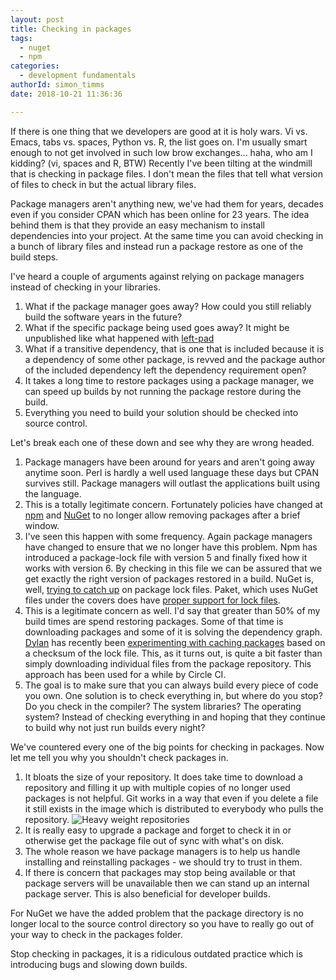 ```yaml
---
layout: post
title: Checking in packages
tags:
  - nuget
  - npm
categories:
  - development fundamentals   
authorId: simon_timms
date: 2018-10-21 11:36:36

---
```


If there is one thing that we developers are good at it is holy wars. Vi vs. Emacs, tabs vs. spaces, Python vs. R, the list goes on. I'm usually smart enough to not get involved in such low brow exchanges... haha, who am I kidding? (vi, spaces and R, BTW) Recently I've been tilting at the windmill that is checking in package files. I don't mean the files that tell what version of files to check in but the actual library files. 

<!--more-->

Package managers aren't anything new, we've had them for years, decades even if you consider CPAN which has been online for 23 years. The idea behind them is that they provide an easy mechanism to install dependencies into your project. At the same time you can avoid checking in a bunch of library files and instead run a package restore as one of the build steps. 

I've heard a couple of arguments against relying on package managers instead of checking in your libraries. 

1. What if the package manager goes away? How could you still reliably build the software years in the future?
2. What if the specific package being used goes away? It might be unpublished like what happened with [left-pad](https://www.theregister.co.uk/2016/03/23/npm_left_pad_chaos/)
3. What if a transitive dependency, that is one that is included because it is a dependency of some other package, is revved and the package author of the included dependency left the dependency requirement open?
4. It takes a long time to restore packages using a package manager, we can speed up builds by not running the package restore during the build.
5. Everything you need to build your solution should be checked into source control. 

Let's break each one of these down and see why they are wrong headed.

1. Package managers have been around for years and aren't going away anytime soon. Perl is hardly a well used language these days but CPAN survives still. Package managers will outlast the applications built using the language. 
2. This is a totally legitimate concern. Fortunately policies have changed at [npm](https://docs.npmjs.com/cli/unpublish) and [NuGet](https://docs.microsoft.com/en-us/nuget/policies/deleting-packages) to no longer allow removing packages after a brief window. 
3. I've seen this happen with some frequency. Again package managers have changed to ensure that we no longer have this problem. Npm has introduced a package-lock file with version 5 and finally fixed how it works with version 6. By checking in this file we can be assured that we get exactly the right version of packages restored in a build. NuGet is, well, [trying to catch up](https://github.com/NuGet/Home/wiki/Enable-repeatable-package-restore-using-lock-file) on package lock files. Paket, which uses NuGet files under the covers does have [proper support for lock files](https://fsprojects.github.io/Paket/lock-file.html). 
4. This is a legitimate concern as well. I'd say that greater than 50% of my build times are spend restoring packages. Some of that time is downloading packages and some of it is solving the dependency graph. [Dylan](https://westerndevs.com/bios/dylan_smith/) has recently been [experimenting with caching packages](https://github.com/Microsoft/hash-and-cache) based on a checksum of the lock file. This, as it turns out, is quite a bit faster than simply downloading individual files from the package repository. This approach has been used for a while by Circle CI.
5. The goal is to make sure that you can always build every piece of code you own. One solution is to check everything in, but where do you stop? Do you check in the compiler? The system libraries? The operating system? Instead of checking everything in and hoping that they continue to build why not just run builds every night? 

We've countered every one of the big points for checking in packages. Now let me tell you why you shouldn't check packages in. 

1. It bloats the size of your repository. It does take time to download a repository and filling it up with multiple copies of no longer used packages is not helpful. Git works in a way that even if you delete a file it still exists in the image which is distributed to everybody who pulls the repository.
![Heavy weight repositories](https://blog.simontimms.com/images/checking_in_packages/weight.jpeg)
2. It is really easy to upgrade a package and forget to check it in or otherwise get the package file out of sync with what's on disk. 
3. The whole reason we have package managers is to help us handle installing and reinstalling packages - we should try to trust in them. 
4. If there is concern that packages may stop being available or that package servers will be unavailable then we can stand up an internal package server. This is also beneficial for developer builds. 

For NuGet we have the added problem that the package directory is no longer local to the source control directory so you have to really go out of your way to check in the packages folder. 

Stop checking in packages, it is a ridiculous outdated practice which is introducing bugs and slowing down builds.